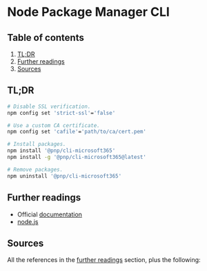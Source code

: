 # Node Package Manager CLI

## Table of contents <!-- omit in toc -->

1. [TL;DR](#tldr)
1. [Further readings](#further-readings)
1. [Sources](#sources)

## TL;DR

```sh
# Disable SSL verification.
npm config set 'strict-ssl'='false'

# Use a custom CA certificate.
npm config set 'cafile'='path/to/ca/cert.pem'

# Install packages.
npm install '@pnp/cli-microsoft365'
npm install -g '@pnp/cli-microsoft365@latest'

# Remove packages.
npm uninstall '@pnp/cli-microsoft365'
```

## Further readings

- Official [documentation]
- [node.js]

## Sources

All the references in the [further readings] section, plus the following:

<!-- upstream -->
[documentation]: https://docs.npmjs.com/cli/

<!-- internal references -->
[further readings]: #further-readings
[node.js]: node.js.md

<!-- external references -->
